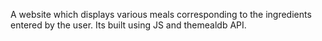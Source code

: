 A website which displays various meals corresponding to the ingredients entered by the user. 
Its built using JS and themealdb API.

